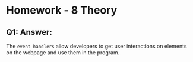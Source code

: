 # Homework - 8 Theory
## Q1: Answer:
The `event handlers` allow developers to get user interactions on elements on the webpage and use them in the program.